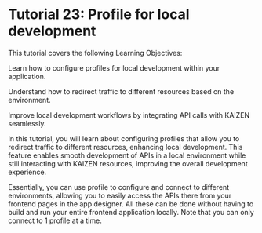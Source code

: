 # Tutorial 23: Profile for local development

This tutorial covers the following Learning Objectives:



Learn how to configure profiles for local development within your application.

Understand how to redirect traffic to different resources based on the environment.

Improve local development workflows by integrating API calls with KAIZEN seamlessly.



In this tutorial, you will learn about configuring profiles that allow you to redirect traffic to different resources, enhancing local development. This feature enables smooth development of APIs in a local environment while still interacting with KAIZEN resources, improving the overall development experience.

Essentially, you can use profile to configure and connect to different environments, allowing you to easily access the APIs there from your frontend pages in the app designer. All these can be done without having to build and run your entire frontend application locally. Note that you can only connect to 1 profile at a time.





